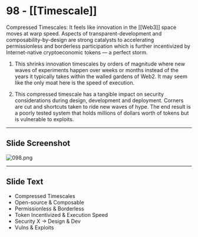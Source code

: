 # 98 - [[Timescale]]

Compressed Timescales: It feels like innovation in the [[Web3]] space moves at warp speed. Aspects of transparent-development and composability-by-design are strong catalysts to accelerating permissionless and borderless participation which is further incentivized by Internet-native cryptoeconomic tokens — a perfect storm. 

1.  This shrinks innovation timescales by orders of magnitude where new waves of experiments happen over weeks or months instead of the years it typically takes within the walled gardens of Web2. It may seem like the only moat here is the speed of execution.
    
2.  This compressed timescale has a tangible impact on security considerations during design, development and deployment. Corners are cut and shortcuts taken to ride new waves of hype. The end result is a poorly tested system that holds millions of dollars worth of tokens but is vulnerable to exploits.

___
## Slide Screenshot
![098.png](../images/ethereum101/098.png)
___
## Slide Text
- Compressed Timescales
- Open-source & Composable
- Permissionless & Borderless
- Token Incentivized & Execution Speed
- Security X -> Design & Dev
- Vulns & Exploits 

